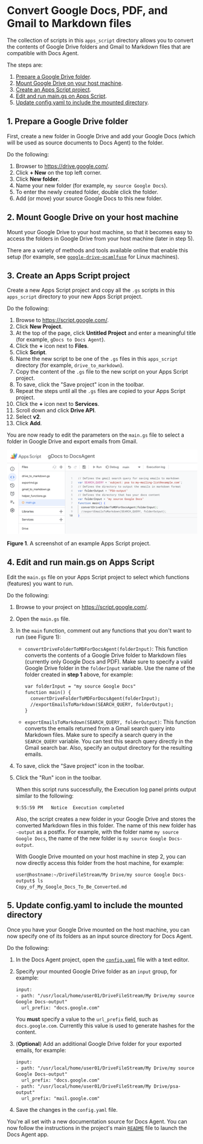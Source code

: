 <!-- SPDX-License-Identifier: MPL-2.0 -->
# Convert Google Docs, PDF, and Gmail to Markdown files

The collection of scripts in this `apps_script` directory allows you to convert
the contents of Google Drive folders and Gmail to Markdown files that are
compatible with Docs Agent.

The steps are:

1. [Prepare a Google Drive folder](#1_prepare-a-google-driver-folder).
2. [Mount Google Drive on your host machine](#2_mount-google-drive-on-your-host-machine).
3. [Create an Apps Script project](#3_create-an-apps-script-project).
4. [Edit and run main.gs on Apps Script](#4_edit-and-run-main_gs-on-apps-script).
5. [Update config.yaml to include the mounted directory](#5_update-config_yaml-to-include-the-mounted-directory).

## 1. Prepare a Google Drive folder

First, create a new folder in Google Drive and add your Google Docs (which will be
used as source documents to Docs Agent) to the folder.

Do the following:

1. Browser to https://drive.google.com/.
1. Click **+ New** on the top left corner.
1. Click **New folder**.
1. Name your new folder (for example, `my source Google Docs`).
1. To enter the newly created folder, double click the folder.
1. Add (or move) your source Google Docs to this new folder.

## 2. Mount Google Drive on your host machine

Mount your Google Drive to your host machine, so that it becomes easy to access the
folders in Google Drive from your host machine (later in step 5).

There are a variety of methods and tools available online that enable this setup
(for example, see [`google-drive-ocamlfuse`][google-drive-ocamlfuse] for Linux machines).

## 3. Create an Apps Script project

Create a new Apps Script project and copy all the `.gs` scripts in this
`apps_script` directory to your new Apps Script project.

Do the following:

1. Browse to https://script.google.com/.
1. Click **New Project**.
1. At the top of the page, click **Untitled Project** and enter a meaningful
   title (for example, `gDocs to Docs Agent`).
1. Click the **+** icon next to **Files**.
1. Click **Script**.
1. Name the new script to be one of the `.gs` files in this `apps_script` directory
   (for example, `drive_to_markdown`).
1. Copy the content of the `.gs` file to the new script on your Apps Script project.
1. To save, click the "Save project" icon in the toolbar.
1. Repeat the steps until all the `.gs` files are copied to your Apps Script project.
1. Click the **+** icon next to **Services**.
1. Scroll down and click **Drive API**.
1. Select **v2**.
1. Click **Add**.

You are now ready to edit the parameters on the `main.gs` file to select a folder
in Google Drive and export emails from Gmail.

![Apps Script project](../docs/images/apps-script-screenshot-01.png)

**Figure 1**. A screenshot of an example Apps Script project.

## 4. Edit and run main.gs on Apps Script

Edit the `main.gs` file on your Apps Script project to select which functions
(features) you want to run.

Do the following:

1. Browse to your project on https://script.google.com/.

1. Open the `main.gs` file.

1. In the `main` function, comment out any functions that you don't want to run
   (see Figure 1):

   * `convertDriveFolderToMDForDocsAgent(folderInput)`: This function converts
     the contents of a Google Drive folder to Markdown files (currently only Google
     Docs and PDF). Make sure to specify a valid Google Drive folder in the `folderInput`
     variable. Use the name of the folder created in **step 1** above, for example:

     ```
     var folderInput = "my source Google Docs"
     function main() {
       convertDriveFolderToMDForDocsAgent(folderInput);
       //exportEmailsToMarkdown(SEARCH_QUERY, folderOutput);
     }
     ```

   * `exportEmailsToMarkdown(SEARCH_QUERY, folderOutput)`: This function converts
     the emails returned from a Gmail search query into Markdown files. Make sure to
     specify a search query in the `SEARCH_QUERY` variable. You can test this search
     query directly in the Gmail search bar. Also, specify an output directory for the
     resulting emails.

1. To save, click the "Save project" icon in the toolbar.

1. Click the "Run" icon in the toolbar.

   When this script runs successfully, the Execution log panel prints output similar
   to the following:

   ```
   9:55:59 PM	Notice	Execution completed
   ```

   Also, the script creates a new folder in your Google Drive and stores the converted
   Markdown files in this folder. The name of this new folder has `-output` as a postfix.
   For example, with the folder name `my source Google Docs`, the name of the new folder
   is `my source Google Docs-output`.

   With Google Drive mounted on your host machine in step 2, you can now directly access
   this folder from the host machine, for example:

   ```
   user@hostname:~/DriveFileStream/My Drive/my source Google Docs-output$ ls
   Copy_of_My_Google_Docs_To_Be_Converted.md
   ```

## 5. Update config.yaml to include the mounted directory

Once you have your Google Drive mounted on the host machine, you can now
specify one of its folders as an input source directory for Docs Agent.

Do the following:

1. In the Docs Agent project, open the [`config.yaml`][config-yaml] file
   with a text editor.

1. Specify your mounted Google Drive folder as an `input` group, for example:

   ```
   input:
   - path: "/usr/local/home/user01/DriveFileStream/My Drive/my source Google Docs-output"
     url_prefix: "docs.google.com"
   ```

   You **must** specify a value to the `url_prefix` field, such as `docs.google.com`.
   Currently this value is used to generate hashes for the content.

1. (**Optional**) Add an additional Google Drive folder for your exported emails,
   for example:

   ```
   input:
   - path: "/usr/local/home/user01/DriveFileStream/My Drive/my source Google Docs-output"
     url_prefix: "docs.google.com"
   - path: "/usr/local/home/user01/DriveFileStream/My Drive/psa-output"
     url_prefix: "mail.google.com"
   ```

1. Save the changes in the `config.yaml` file.

You're all set with a new documentation source for Docs Agent. You can now follow the
instructions in the project's main [`README`][main-readme] file to launch the Docs Agent app.

<!-- Reference links -->

[config-yaml]: ../config.yaml
[main-readme]: ../README.md
[google-drive-ocamlfuse]: https://github.com/astrada/google-drive-ocamlfuse
